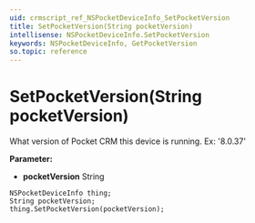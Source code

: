```yaml
---
uid: crmscript_ref_NSPocketDeviceInfo_SetPocketVersion
title: SetPocketVersion(String pocketVersion)
intellisense: NSPocketDeviceInfo.SetPocketVersion
keywords: NSPocketDeviceInfo, GetPocketVersion
so.topic: reference
---
```


# SetPocketVersion(String pocketVersion)

What version of Pocket CRM this device is running. Ex: '8.0.37'

**Parameter:** 
* **pocketVersion** String

```crmscript
NSPocketDeviceInfo thing;
String pocketVersion;
thing.SetPocketVersion(pocketVersion);
```

